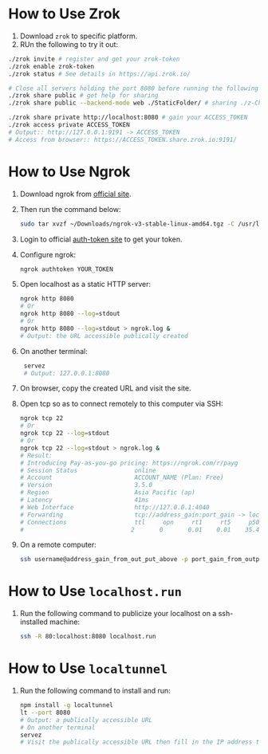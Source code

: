 # How to Use Zrok

1. Download `zrok` to specific platform.
2. RUn the following to try it out:
```bash
./zrok invite # register and get your zrok-token
./zrok enable zrok-token
./zrok status # See details in https://api.zrok.io/

# Close all servers holding the port 8080 before running the following command
./zrok share public # get help for sharing
./zrok share public --backend-mode web ./StaticFolder/ # sharing ./z-ChatSim/ to public as a static server

./zrok share private http://localhost:8080 # gain your ACCESS_TOKEN
./zrok access private ACCESS_TOKEN
# Output:: http://127.0.0.1:9191 -> ACCESS_TOKEN
# Access from browser:: https://ACCESS_TOKEN.share.zrok.io:9191/

```

# How to Use Ngrok

1. Download ngrok from [official site](https://ngrok.com/download).
2. Then run the command below:

    ```bash
    sudo tar xvzf ~/Downloads/ngrok-v3-stable-linux-amd64.tgz -C /usr/local/bin
    ```

3. Login to official [auth-token site](https://dashboard.ngrok.com/get-started/your-authtoken) to get your token.
4. Configure ngrok:

    ```bash
    ngrok authtoken YOUR_TOKEN
    ```

5. Open localhost as a static HTTP server:
    
    ```bash
    ngrok http 8080
    # Or
    ngrok http 8080 --log=stdout
    # Or
    ngrok http 8080 --log=stdout > ngrok.log &
    # Output: the URL accessible publically created 
    ```

6. On another terminal:
   ```bash
    servez
    # Output: 127.0.0.1:8080
   ```

7. On browser, copy the created URL and visit the site.


8. Open tcp so as to connect remotely to this computer via SSH:
    
    ```bash
    ngrok tcp 22
    # Or
    ngrok tcp 22 --log=stdout
    # Or
    ngrok tcp 22 --log=stdout > ngrok.log &
    # Result:                                                                                                                                                                                                                  
    # Introducing Pay-as-you-go pricing: https://ngrok.com/r/payg                                                                                                                                                        
    # Session Status                online                                                                                                                                                                               
    # Account                       ACCOUNT_NAME (Plan: Free)                                                                                                                                                                   
    # Version                       3.5.0                                                                                                                                                                                
    # Region                        Asia Pacific (ap)                                                                                                                                                                    
    # Latency                       41ms                                                                                                                                                                                 
    # Web Interface                 http://127.0.0.1:4040                                                                                                                                                                
    # Forwarding                    tcp://address_gain:port_gain -> localhost:22  # Copy your address from this line!!! (Note that the port will change dynamically on each run) 
    # Connections                   ttl     opn     rt1     rt5     p50     p90                                                                                                                                          
    #                              2       0       0.01    0.01    35.41   57.66     
    ```

9. On a remote computer:

    ```bash
    ssh username@address_gain_from_out_put_above -p port_gain_from_output_above
    ```


# How to Use `localhost.run`

1. Run the following command to publicize your localhost on a ssh-installed machine:
    ```bash
    ssh -R 80:localhost:8080 localhost.run
    ```


# How to Use `localtunnel`

1. Run the following command to install and run:
    ```bash
    npm install -g localtunnel
    lt --port 8080
    # Output: a publically accessible URL
    # On another terminal
    servez
    # Visit the publically accessible URL then fill in the IP address to the page to configure its accessiblity, then everyone can access that page via the URL
    ```    
